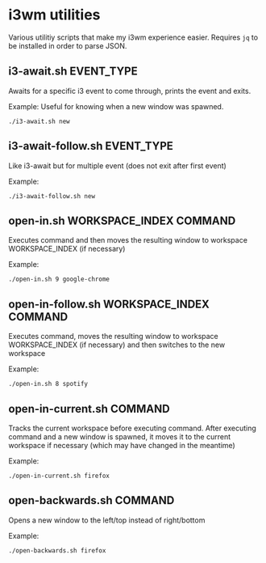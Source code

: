 # i3wm utilities

Various utilitiy scripts that make my i3wm experience easier.
Requires `jq` to be installed in order to parse JSON.

## i3-await.sh EVENT_TYPE

Awaits for a specific i3 event to come through, prints the event and exits.

Example: Useful for knowing when a new window was spawned. 

`./i3-await.sh new`

## i3-await-follow.sh EVENT_TYPE

Like i3-await but for multiple event (does not exit after first event)

Example:

`./i3-await-follow.sh new`

## open-in.sh WORKSPACE_INDEX COMMAND

Executes command and then moves the resulting window to workspace WORKSPACE_INDEX (if necessary)

Example:

`./open-in.sh 9 google-chrome`

## open-in-follow.sh WORKSPACE_INDEX COMMAND

Executes command,  moves the resulting window to workspace WORKSPACE_INDEX (if necessary) and then switches to the new workspace

Example:

`./open-in.sh 8 spotify`

## open-in-current.sh COMMAND

Tracks the current workspace before executing command. After executing command and a new window is spawned, it moves it to the current workspace if necessary (which may have changed in the meantime)

Example:

`./open-in-current.sh firefox`

## open-backwards.sh COMMAND

Opens a new window to the left/top instead of right/bottom

Example:

`./open-backwards.sh firefox`
